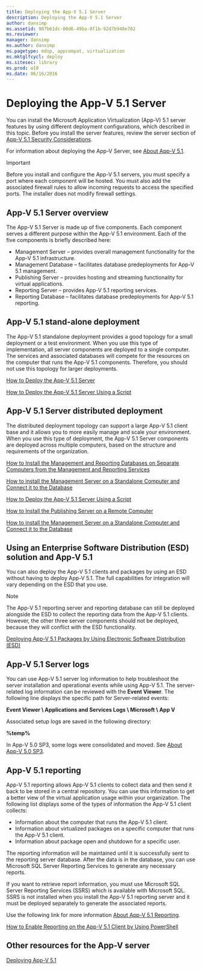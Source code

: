 ```yaml
---
title: Deploying the App-V 5.1 Server
description: Deploying the App-V 5.1 Server
author: dansimp
ms.assetid: 987b61dc-00d6-49ba-8f1b-92d7b948e702
ms.reviewer: 
manager: dansimp
ms.author: dansimp
ms.pagetype: mdop, appcompat, virtualization
ms.mktglfcycl: deploy
ms.sitesec: library
ms.prod: w10
ms.date: 06/16/2016
---
```


# Deploying the App-V 5.1 Server

You can install the Microsoft Application Virtualization (App-V) 5.1 server features by using different deployment configurations, which described in this topic. Before you install the server features, review the server section of [App-V 5.1 Security Considerations](app-v-51-security-considerations.md).

For information about deploying the App-V Server, see [About App-V 5.1](about-app-v-51.md#bkmk-migrate-to-51).

> [!IMPORTANT]
> Before you install and configure the App-V 5.1 servers, you must specify a port where each component will be hosted. You must also add the associated firewall rules to allow incoming requests to access the specified ports. The installer does not modify firewall settings.

## <a href="" id="---------app-v-5-1-server-overview"></a> App-V 5.1 Server overview

The App-V 5.1 Server is made up of five components. Each component serves a different purpose within the App-V 5.1 environment. Each of the five components is briefly described here:

- Management Server – provides overall management functionality for the App-V 5.1 infrastructure.
- Management Database – facilitates database predeployments for App-V 5.1 management.
- Publishing Server – provides hosting and streaming functionality for virtual applications.
- Reporting Server – provides App-V 5.1 reporting services.
- Reporting Database – facilitates database predeployments for App-V 5.1 reporting.

## <a href="" id="---------app-v-5-1-stand-alone-deployment"></a> App-V 5.1 stand-alone deployment

The App-V 5.1 standalone deployment provides a good topology for a small deployment or a test environment. When you use this type of implementation, all server components are deployed to a single computer. The services and associated databases will compete for the resources on the computer that runs the App-V 5.1 components. Therefore, you should not use this topology for larger deployments.

[How to Deploy the App-V 5.1 Server](how-to-deploy-the-app-v-51-server.md)

[How to Deploy the App-V 5.1 Server Using a Script](how-to-deploy-the-app-v-51-server-using-a-script.md)

## <a href="" id="---------app-v-5-1-server-distributed-deployment"></a> App-V 5.1 Server distributed deployment

The distributed deployment topology can support a large App-V 5.1 client base and it allows you to more easily manage and scale your environment. When you use this type of deployment, the App-V 5.1 Server components are deployed across multiple computers, based on the structure and requirements of the organization.

[How to Install the Management and Reporting Databases on Separate Computers from the Management and Reporting Services](how-to-install-the-management-and-reporting-databases-on-separate-computers-from-the-management-and-reporting-services51.md)

[How to install the Management Server on a Standalone Computer and Connect it to the Database](how-to-install-the-management-server-on-a-standalone-computer-and-connect-it-to-the-database51.md)

[How to Deploy the App-V 5.1 Server Using a Script](how-to-deploy-the-app-v-51-server-using-a-script.md)

[How to Install the Publishing Server on a Remote Computer](how-to-install-the-publishing-server-on-a-remote-computer51.md)

[How to install the Management Server on a Standalone Computer and Connect it to the Database](how-to-install-the-management-server-on-a-standalone-computer-and-connect-it-to-the-database51.md)

## Using an Enterprise Software Distribution (ESD) solution and App-V 5.1

You can also deploy the App-V 5.1 clients and packages by using an ESD without having to deploy App-V 5.1. The full capabilities for integration will vary depending on the ESD that you use.

> [!NOTE]
> The App-V 5.1 reporting server and reporting database can still be deployed alongside the ESD to collect the reporting data from the App-V 5.1 clients. However, the other three server components should not be deployed, because they will conflict with the ESD functionality.

[Deploying App-V 5.1 Packages by Using Electronic Software Distribution (ESD)](deploying-app-v-51-packages-by-using-electronic-software-distribution--esd-.md)

## <a href="" id="---------app-v-5-1-server-logs"></a> App-V 5.1 Server logs

You can use App-V 5.1 server log information to help troubleshoot the server installation and operational events while using App-V 5.1. The server-related log information can be reviewed with the **Event Viewer**. The following line displays the specific path for Server-related events:

**Event Viewer \\ Applications and Services Logs \\ Microsoft \\ App V**

Associated setup logs are saved in the following directory:

**%temp%**

In App-V 5.0 SP3, some logs were consolidated and moved. See [About App-V 5.0 SP3](about-app-v-50-sp3.md#bkmk-event-logs-moved).

## <a href="" id="---------app-v-5-1-reporting"></a> App-V 5.1 reporting

App-V 5.1 reporting allows App-V 5.1 clients to collect data and then send it back to be stored in a central repository. You can use this information to get a better view of the virtual application usage within your organization. The following list displays some of the types of information the App-V 5.1 client collects:

- Information about the computer that runs the App-V 5.1 client.
- Information about virtualized packages on a specific computer that runs the App-V 5.1 client.
- Information about package open and shutdown for a specific user.

The reporting information will be maintained until it is successfully sent to the reporting server database. After the data is in the database, you can use Microsoft SQL Server Reporting Services to generate any necessary reports.

If you want to retrieve report information, you must use Microsoft SQL Server Reporting Services (SSRS) which is available with Microsoft SQL. SSRS is not installed when you install the App-V 5.1 reporting server and it must be deployed separately to generate the associated reports.

Use the following link for more information [About App-V 5.1 Reporting](about-app-v-51-reporting.md).

[How to Enable Reporting on the App-V 5.1 Client by Using PowerShell](how-to-enable-reporting-on-the-app-v-51-client-by-using-powershell.md)

## Other resources for the App-V server

[Deploying App-V 5.1](deploying-app-v-51.md)
